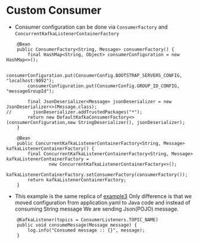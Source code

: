 # Custom Consumer

-   Consumer configuration can be done via ```ConsumerFactory``` and ```ConcurrentKafkaListenerContainerFactory```
```aidl
    @Bean
    public ConsumerFactory<String, Message> consumerFactory() {
        final HashMap<String, Object> consumerConfiguration = new HashMap<>();

        consumerConfiguration.put(ConsumerConfig.BOOTSTRAP_SERVERS_CONFIG, "localhost:9092");
        consumerConfiguration.put(ConsumerConfig.GROUP_ID_CONFIG, "messageGroupId");

        final JsonDeserializer<Message> jsonDeserializer = new JsonDeserializer<>(Message.class);
//        jsonDeserializer.addTrustedPackages("*");
        return new DefaultKafkaConsumerFactory<>(consumerConfiguration,new StringDeserializer(), jsonDeserializer);
    }

    @Bean
    public ConcurrentKafkaListenerContainerFactory<String, Message> kafkaListenerContainerFactory() {
        final ConcurrentKafkaListenerContainerFactory<String, Message> kafkaListenerContainerFactory =
                new ConcurrentKafkaListenerContainerFactory<>();
        kafkaListenerContainerFactory.setConsumerFactory(consumerFactory());
        return kafkaListenerContainerFactory;
    }
```
-   This example is the same replica of [example3](../example3) Only difference is that we moved configuration from application.yaml to Java code and instead of consuming String message We are sending Json(POJO) message.
```aidl
    @KafkaListener(topics = ConsumerListeners.TOPIC_NAME)
    public void consumeMessage(Message message) {
        log.info("Consumed message :: {}", message);
    }
```


